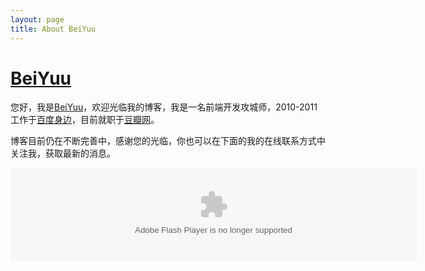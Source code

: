 ```yaml
---
layout: page
title: About BeiYuu
---
```

# [BeiYuu][]

您好，我是[BeiYuu][]，欢迎光临我的博客，我是一名前端开发攻城师，2010-2011工作于<a href="http://s.baidu.com" class="external" target="_blank">百度身边</a>，目前就职于<a href="http://douban.com" class="external" target="_blank">豆瓣网</a>。

博客目前仍在不断完善中，感谢您的光临，你也可以在下面的我的在线联系方式中关注我，获取最新的消息。

<div><object classid="clsid:d27cdb6e-ae6d-11cf-96b8-444553540000" codebase="http://fpdownload.macromedia.com/pub/shockwave/cabs/flash/swflash.cab#version=7,0,0,0" width="799" height="350" id="passing" > <param name="movie" value="http://www.douban.com/doushow/beiyuu/collection_latest_movie|book_15_5_medium_logo_noself/doushow.swf" /> <param name="quality" value="high" /> <param name="scale" value="noscale"/> <param name="align" value="tl"/> <param name="wmode" value="transparent"/> <embed src="http://www.douban.com/doushow/beiyuu/collection_latest_movie|book_12_6_medium_logo_noself/doushow.swf" wmode="transparent" quality="high" width="650" name="passing" scale="noscale" align="tl" type="application/x-shockwave-flash" pluginspage="http://www.macromedia.com/go/getflashplayer" /> </object></div>

[BeiYuu]: http://beiyuu.com "BeiYuu"
